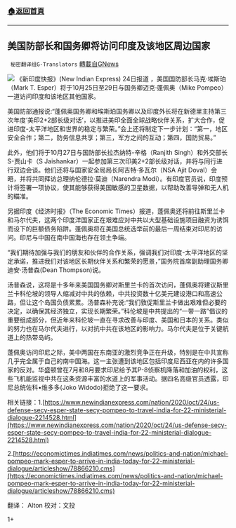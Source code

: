 ###  [:house:返回首頁](https://github.com/ourhimalayas/txt)
---

## 美国防部长和国务卿将访问印度及该地区周边国家
` 秘密翻译组G-Translators` [轉載自GNews](https://gnews.org/zh-hans/461256/)

![]()![](https://gnews-media-offload.s3.amazonaws.com/wp-content/uploads/2020/10/27031213/Picture20.png)
《新印度快报》(New Indian Express) 24日报道 ，美国国防部长马克·埃斯珀（Mark T. Esper）将于10月25日至29日与国务卿迈克·蓬佩奥（Mike Pompeo）一道访问印度和该地区其他国家。

美国防部通报说:“蓬佩奥国务卿和埃斯珀国务卿以及印度外长将在新德里主持第三次年度‘美印2+2部长级对话’，以推进美印全面全球战略伙伴关系，扩大合作，促进印度-太平洋地区和世界的稳定与繁荣。”会上还将制定下一步计划：“第一，地区安全合作；第二，防务信息共享；第三，军方之间的互动；第四，国防贸易。”

此外，他们将于10月27日与国防部长拉杰纳特-辛格（Ranjith Singh）和外交部长S-贾山卡（S Jaishankar）一起参加第三次印美2+2部长级对话，并将与同行进行双边会谈。他们还将与国家安全局局长阿吉特·多瓦尔（NSA Ajit Doval）会晤，并将共同拜访总理纳伦德拉·莫迪（Narendra Modi）。有印度官员说，印度预计将签署一项协议，使其能够获得美国敏感的卫星数据，以帮助改善导弹和无人机的瞄准。

另据印度《经济时报》（The Economic Times）报道，蓬佩奥还将前往斯里兰卡和马尔代夫，这两个印度洋国家正在艰难应对中共以大型基础设施项目融资为诱饵而设下的巨额债务陷阱。蓬佩奥将在美国总统选举前的最后一周结束对印尼的访问。印尼与中国在南中国海也存在领土争端。

“我们期待加强与我们的朋友和伙伴的合作关系，强调我们对印度-太平洋地区的坚定承诺，推进我们对该地区长期伙伴关系和繁荣的愿景，”国务院首席副助理国务卿迪安·汤普森(Dean Thompson)说。

汤普森说，这将是十多年来美国国务卿对斯里兰卡的首次访问，蓬佩奥将建议斯里兰卡科伦坡的领导人缩减对中共的依赖，中共投资数十亿美元建设港口和高速公路，但让这个岛国负债累累。汤普森补充说:“我们敦促斯里兰卡做出艰难但必要的决定，以确保其经济独立，实现长期繁荣。”科伦坡是中共提出的“一带一路”倡议的重要组成部分，但近年来科伦坡一直在寻求改善与印度、美国和日本的关系。类似的努力也在马尔代夫进行，以对抗中共在该地区的影响力。马尔代夫是位于关键航道上的热带岛屿。

蓬佩奥访问印尼之际，美中两国在东南亚的激烈竞争正在升级，特别是在中共宣称几乎完全属于自己的南中国海。这一主张遭到该地区包括印度尼西亚在内的许多国家的反对。华盛顿曾在7月和8月要求印尼给予其P-8侦察机降落和加油的权利，这些飞机能监视中共在这条资源丰富的水道上的军事活动。据四名高级官员透露，印尼总统佐科•维多多(Joko Widodo)拒绝了这一要求。

相关链接：1.[https://www.newindianexpress.com/nation/2020/oct/24/us-defense-secy-esper-state-secy-pompeo-to-travel-india-for-22-ministerial-dialogue-2214528.html](https://www.newindianexpress.com/nation/2020/oct/24/us-defense-secy-esper-state-secy-pompeo-to-travel-india-for-22-ministerial-dialogue-2214528.html)

2.[https://economictimes.indiatimes.com/news/politics-and-nation/michael-pompeo-mark-esper-to-arrive-in-india-today-for-22-ministerial-dialogue/articleshow/78866210.cms](https://economictimes.indiatimes.com/news/politics-and-nation/michael-pompeo-mark-esper-to-arrive-in-india-today-for-22-ministerial-dialogue/articleshow/78866210.cms)

翻译： Alton
校对：文投

1+
